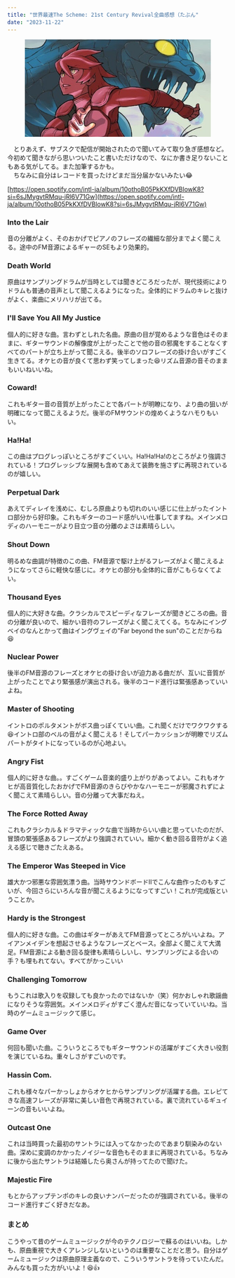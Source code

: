 ```yaml
---
title: "世界最速The Scheme: 21st Century Revival全曲感想（たぶん"
date: "2023-11-22"
---
```


<figure>

![](assets/nab3dbb0d1550_aab1e63256472502bd9f717217a7fda7.jpeg)

</figure>

　とりあえず、サブスクで配信が開始されたので聞いてみて取り急ぎ感想など。今初めて聞きながら思いついたこと書いただけなので、なにか書き足りないこともある気がしてる。また加筆するかも。  
　ちなみに自分はレコードを買ったけどまだ当分届かないみたい😂

[https://open.spotify.com/intl-ja/album/10othoB05PkKXfDVBlowK8?si=6sJMygvtRMqu-jRl6V71Gw](https://open.spotify.com/intl-ja/album/10othoB05PkKXfDVBlowK8?si=6sJMygvtRMqu-jRl6V71Gw)

### Into the Lair

音の分離がよく、そのおかげでピアノのフレーズの繊細な部分までよく聞こえる。途中のFM音源によるギャーのSEもより効果的。

### Death World

原曲はサンプリングドラムが当時としては聞きどころだったが、現代技術によりドラムも普通の音声として聞こえるようになった。全体的にドラムのキレと抜けがよく、楽曲にメリハリが出てる。

### I'll Save You All My Justice

個人的に好きな曲。言わずとしれた名曲。原曲の目が覚めるような音色はそのままに、ギターサウンドの解像度が上がったことで他の音の邪魔をすることなくすべてのパートが立ち上がって聞こえる。後半のソロフレーズの掛け合いがすごく生きてる。オケヒの音が良くて思わず笑ってしまった😆リズム音源の音そのままもいいねいいね。

### Coward!

これもギター音の音質が上がったことで各パートが明瞭になり、より曲の狙いが明確になって聞こえるようだ。後半のFMサウンドの煌めくようなハモりもいい。

### Ha!Ha!

この曲はプログレっぽいところがすごくいい。Ha!Ha!Ha!のところがより強調されている！プログレッシブな展開も含めてあえて装飾を施さずに再現されているのが嬉しい。

### Perpetual Dark

あえてディレイを浅めに、むしろ原曲よりも切れのいい感じに仕上がったイントロ部分から好印象。これもギターのコード感がいい仕事してますね。メインメロディのハーモニーがより目立つ音の分離のよさは素晴らしい。

### Shout Down

明るめな曲調が特徴のこの曲、FM音源で駆け上がるフレーズがよく聞こえるようになってさらに軽快な感じに。オケヒの部分も全体的に音がこもらなくてよい。

### Thousand Eyes

個人的に大好きな曲。クラシカルでスピーディなフレーズが聞きどころの曲。音の分離が良いので、細かい音符のフレーズがよく聞こえてくる。ちなみにイングベイのなんとかって曲はイングヴェイの"Far beyond the sun"のことだからね😆

### Nuclear Power

後半のFM音源のフレーズとオケヒの掛け合いが迫力ある曲だが、互いに音質が上がったことでより緊張感が演出される。後半のコード進行は緊張感あっていいよね。

### Master of Shooting

イントロのポルタメントがボス曲っぽくていい曲。これ聞くだけでワクワクする😆イントロ部のベルの音がよく聞こえる！そしてパーカッションが明瞭でリズムパートがタイトになっているのが心地よい。

### Angry Fist

個人的に好きな曲。。すごくゲーム音楽的盛り上がりがあってよい。これもオケヒが高音質化したおかげでFM音源のきらびやかなハーモニーが邪魔されずによく聞こえて素晴らしい。音の分離って大事だねえ。

### The Force Rotted Away

これもクラシカル＆ドラマティックな曲で当時からいい曲と思っていたのだが、冒頭の緊張感あるフレーズがより強調されていい。細かく動き回る音符がよく追える感じで聴きごたえある。

### The Emperor Was Steeped in Vice

雄大かつ邪悪な雰囲気漂う曲。当時サウンドボードIIでこんな曲作ったのもすごいが、今回さらにいろんな音が聞こえるようになってすごい！これが完成版ということか。

### Hardy is the Strongest

個人的に好きな曲。この曲はギターがあえてFM音源ってところがいいよね。アイアンメイデンを想起させるようなフレーズとベース。全部よく聞こえて大満足。FM音源による動き回る旋律も素晴らしいし、サンプリングによる合いの手？も埋もれてない。すべてがかっこいい

### Challenging Tomorrow

もうこれは歌入りを収録しても良かったのではないか（笑）何かおしゃれ歌謡曲になりそうな雰囲気。メインメロディがすごく澄んだ音になっていていいね。当時のゲームミュージックて感じ。

### Game Over

何回も聞いた曲。こういうところでもギターサウンドの活躍がすごく大きい役割を演じているね。重々しさがすごいのです。

### Hassin Com.

これも様々なパーかっしょからオケヒからサンプリングが活躍する曲。エレピてきな高速フレーズが非常に美しい音色で再現されている。裏で流れているギュイーンの音もいいよね。

### Outcast One

これは当時買った最初のサントラには入ってなかったのであまり馴染みのない曲。深めに変調のかかったノイジーな音色もそのままに再現されている。ちなみに後から出たサントラは結婚したら奥さんが持ってたので聞けた。

### Majestic Fire

もとからアップテンポのキレの良いナンバーだったのが強調されている。後半のコード進行すごく好きだなあ。

### まとめ

こうやって昔のゲームミュージックが今のテクノロジーで蘇るのはいいね。しかも、原曲重視で大きくアレンジしないというのは重要なことだと思う。自分はゲームミュージックは原曲原理主義なので、こういうサントラを待っていたんだ。みんなも買った方がいいよ！😆👍
